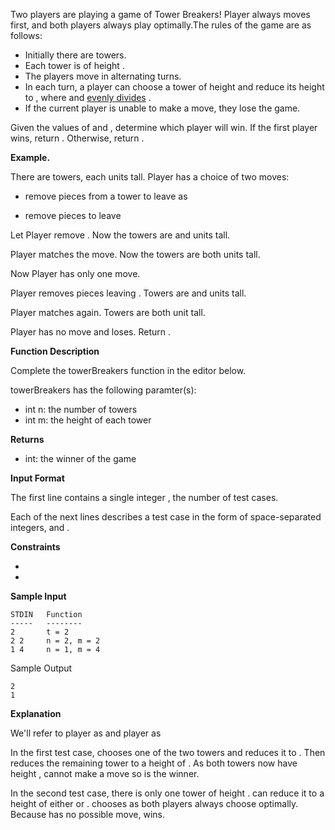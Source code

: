Two players are playing a game of Tower Breakers! Player always moves first, and both players always play optimally.The rules of the game are as follows:

- Initially there are towers.
- Each tower is of height .
- The players move in alternating turns.
- In each turn, a player can choose a tower of height and reduce its height to , where and [evenly divides](https://en.wiktionary.org/wiki/evenly_divisible) .
- If the current player is unable to make a move, they lose the game.

Given the values of and , determine which player will win. If the first player wins, return . Otherwise, return .

**Example.**

There are towers, each units tall. Player has a choice of two moves:

- remove pieces from a tower to leave as

- remove pieces to leave

Let Player remove . Now the towers are and units tall.

Player matches the move. Now the towers are both units tall.

Now Player has only one move.

Player removes pieces leaving . Towers are and units tall.

Player matches again. Towers are both unit tall.

Player has no move and loses. Return .

**Function Description**

Complete the towerBreakers function in the editor below.

towerBreakers has the following paramter(s):

- int n: the number of towers
- int m: the height of each tower

**Returns**

- int: the winner of the game

**Input Format**

The first line contains a single integer , the number of test cases.

Each of the next lines describes a test case in the form of space-separated integers, and .

**Constraints**

-
-

**Sample Input**

```shell
STDIN   Function
-----   --------
2       t = 2
2 2     n = 2, m = 2
1 4     n = 1, m = 4

```
Sample Output
```
2
1
```

**Explanation**

We'll refer to player as and player as

In the first test case, chooses one of the two towers and reduces it to . Then reduces the remaining tower to a height of . As both towers now have height , cannot make a move so is the winner.

In the second test case, there is only one tower of height . can reduce it to a height of either or . chooses as both players always choose optimally. Because has no possible move, wins.